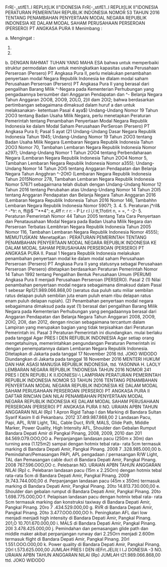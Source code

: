  FrR[-_stifE1..l REPLIt]LIK II"IDONESIA FrR[-_stifE1..l REPLIt]LIK II"IDONESIA PERATURAN PEMERINTAH REPUBLIK INDONESIA NOMOR 53 TAHUN 2016 TENTANG PENAMBAHAN PENYERTAAN MODAL NEGARA REPUBLIK INDONESIA KE DALAM MODAL SAHAM PERUSAHAAN PERSEROAN (PERSERO) PT ANGKASA PURA II
Menimbang :

a.
Mengingat :

1.
2.
b.
DENGAN RAHMAT TUHAN YANG MAHA ESA bahwa untuk memperbaiki struktur permodalan dan untuk meningkatkan kapasitas usaha Perusahaan Perseroan (Persero) PT Angkasa Pura II, perlu melakukan penambahan penyertaan modal Negara Republik Indonesia ke dlalam modal saham Perusahaan Perseroan (Persero) PT Angkasa Pura II yang berasal dari pengalihan Barang Milik ^-Negara pada Kementerian Perhubungan yang pengadaannya bersumber dari Anggaran Pendapatan dan ^- Belanja Negara Tahun Anggaran 2OO8, 2OO9, 2OLO, 2}ll dam 2Ol2; bahwa berdasarkan pertimbangan sebagaimana dimaksud dalam huruf a dan untuk melaksanakan- ketentuan Pasal 4 aya\$) Undang-Undang Nomor 19 Tahun 2OO3 tentang Badan Usaha Milik Negara, perlu menetapkan Peraturan Pemerintah tentang Penambahan Penyertaan Modal Negara Republik Indonesia ke dalam Modal Saham Perusahaan PerSeroan (Persero) PT Angkasa Pura II; Pasal 5 ayat (21 Undang-Undang Dasar Negara Republik Indonesia Tahun 1945; Undang-Undang Nomor 19 Tahun 2OO3 tentang Badan Usaha Milik Negara (Lembaran Negara Republik Indonesia Tahun 2OO3 Nomor 70, Tambahan Lembaran Negara Republik lndonesia Nomor a297); Undang-Undang Nomor 1 Tahun 2OO4 tentang Perbendaharaan Negara (Lembaran Negara Republik Indonesia Tahun 2OO4 Nomor 5, Tambahan Lembaran Negara Republik Indonesia Nomor a355); Undang-Undang Nomor 14 Tahun 2Ol5 tentang Anggaran Pendapatan dan Belanja Negara Tahun Angghran ^-2OtO (Lembaran Negara Republik Indonesia Tahun 2015Nomor 278, Tambahan Lembaran Negara Republik Indonesia Nomor 57671 sebagairnana telah diubah dengan Undang-Undang Nomor 12 Tahun 2016 tentang Perubahan atas Undang-Undang Nomor 14 Tahun 2OI5 tentang Anggaran Pendapatan dan Belanja Negara Tahun Anggaran 2016 (Lembaran Negara Republik Indonesia Tahun 2016 Nomor 146, Tambahhn Lembaran Negara Republik Indonesia Nomor 59071;
3.
4.
5. Peraturan j*riI& ^ -*tr: n, ff@$ '"**4"; e_4ff r: r r: - P Lr r.l i,l tt,1?otlrt n, = =, ^ -2- 5. Peraturan Pemerintah Nomor 44 Tahun 2005 tentang Tata Cara Penyertaan dan Penatausahaan Modal Negara pada Badan Usaha Milik Negara dan Perseroan Terbatas iLembhran Negara Republik Indonesia Tahun 2005 Nomor 116, Tambahan Lembaran Negara Republik Indonesia Nomor 4555);
MEMUTUSKAN:
 MenetapKan : PERATURAN PEMERINTAH TENTANG PENAMBAHAN PENYERTAAN MODAL NEGARA REPUBLIK INDONESIA KE DALAM MODAL SAHAM PERUSAHAAN PERSEROAN (PERSERO) PT ANGKASA PURA II. Pasal 1 Negara Republik Indonesia melakukan penambahan penyertaan modal ke dalam modal saham Perusahaan Perseroan (Persero) PT Angkasa Pura II yang statusnya sebagai Perusahaan Perseroan (Persero) ditetapkan berdasarkan Peraturan Pemerintah Nomor 14 Tahun 1992 tentang Pengalihan Bentuk Perusahaan Umum (PERUM) Angkasa Pura II menjadi Perusahaan Perseroan (PERSERO). Pasal 2 (1) Nilai penambahan penyertaan modal negara sebagaimana dimaksud dalam Pasal 1 sebesar Rp121.989.066.868,00 (seratus dua puluh satu miliar sembilan ratus delapan puluh sembilan juta enam puluh enam ribu delapan ratus enam puluh delapan rupiah). (2) Penambahan penyertaan modal negara sebagaimana dimaksud pada ayat (1) berasal dari pengalihan Barang Milik Negara pada Kementerian Perhubungan yang pengadaannya berasal dari Anggaran Pendapatan dan Belanja Negara Tahun Anggarari 2008, 2OO9, 2OlO, 2OlI, dan 2012, dengan rincian sebagaimana tercantum dalam Lampiran yang merupakan bagian yang tidak terpisahkan dari Peraturan Pemerintah ini. Pasal 3 Peraturan Pemerintah ini diundangkan. mulai berlaku pada tanggal Agar PRES I DEN REFUBLIK INDONIESIA
Agar setiap orang mengetahuinya, memerintahkan pengundangan Peraturan Pemerintah ini dengan penempatannya dalam Lembaran Negara Republik Indonesia. Ditetapkan di Jakarta pada tanggal 17 November 2016 ttd. JOKO WIDODO Diundangkan di Jakarta pada tanggal 18 November 2016 MENTERI HUKUM DAN HAK ASASI MANUSIA REPUBLIK INDONESIA, ttd. YASONNA H. LAOLY LEMBARAN NEGARA REPUBLIK TNDONESIA TAHUN 2016 NOMOR 241 PRES I DEN REPUBLI K II.IDONIESI/-\ LAMPIRAN PERATURAN PEMERINTAH REPUBLIK INDONESIA NOMOR 53 TAHUN 2016 TENTANG PENAMBAHAN PENYERTAAN MODAL NEGARA REPUBLIK INDONESIA KE DALAM MODAL SAHAM PERUSAHAAN PERSEROAN (PERSERO) PT ANGKASA PURA II DAFTAR RINCIAN DAN NILAI PENAMBAHAN PENYERTAAN MODAL NEGARA REPUBLIK INDONESIA KE DALAM MODAL SAHAM PERUSAHAAN PERSEROAN (PERSERO) PT ANGKASA PURA II NO. URAIAN APBN TAHUN ANGGARAN NILAI (Rp) 1 Apron Rigid Tahap I dan Marking di Bandara Sultan Syarif Kasim II di Pekanbaru. 2012 37.4t9.987.868,00 2 Landasan Pacu, Papi, APL, R/W Light, TAL, Cable Duct, RVR, MALS, Glide Path, Middle Marker, Power Quality, High Intensity AFL, Shoulder dan Gebalan Rumput Bandara Depati Amir di Pangkal Pinang, 2008, 2009, 2010 dan 201 84.569.O79.OOO,OO a. Perpanjangan landasan pacu (250m x 30m) dan turning area (1.125m2) sampai dengan hotmix tebal rata- rata 5cm termasuk marking di Bandara Depati Amir, Pangkal Pinang. 2008 7 .328.985.000,00 b. Pemindahan/Pemasangan PAPI, APL pengadaan / pernasangan R/W Light, TAL dan Pemasangan cable duct di Bandara Depati Amir, Pangkal Pinang. 2008 767.596.O0O,OO c. Pelebaran NO. URAIAN APBN TAHUN ANGGARAN NILAI (Rp) c. Pelebaran landasan pacu (15m x 2.25Orn) dengan hotmix tebal rata-rata 5cm di Bandara Depati Amir, Pangkal Pinang. 2009 3t.743.744.000,00 d. Perpanjangan landasan pacu (45m x 350m) termasuk marking di Bandara Depati Amir, Pangkal Pinang. 20to 14.813.730.000,00 e. Shoulder dan gebalan rumput di Bandara Depati Amir, Pangkal Pinang. 20to 1.698.775.O00,OO f. Pelapisan landasan pacu dengan hotmix tebal rata- rata Scm termasuk marking dan konstruksi taxiway di Bandara Depati Amir, Pangkal Pinang. 20ro 7 .434.529.000,00 g. RVR di Bandara Depati Amir, Pangkal Pinang. 20to 3.477.OO0.000,OO h. Peningkatan AFL dari low menjadi menjadi high intensity di Bandara Depati Amir, Pangkal Pinang. 201,O 10.701.670.000,00 i. MALS di Bandara Depati Amir, Pangkal Pinang. 20ll 3.478.425.000,00 j. Pemindahan dan pemasangan glide path dan middle maker akibat perpanjangan runway dari 2.25Orn menjadi 2.600m termasuk flight di Bandara Depati Amir, Pangkal Pinang. 20rl 1.551.OOO.O00,00 k. Power quality di Bandara Depati Amir, Pangkal Pinang. 20rl t.573.625.000,00 JUMLAH PRES I DEN ilEFrt.JELll( I l.J DONESIA -3 NO. URAIAN APBN TAHUN ANGGARAN NILAI (Rp) JUMLAH t21.989.066.868,00 ttd. JOKO WIDODO